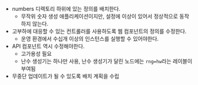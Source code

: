 * numbers 디렉토리 하위에 있는 정의를 배치한다.
  * 무작위 숫자 생성 애플리케이션이지만, 설정에 이상이 있어서 정상적으로 동작하지 않는다.
* 고부하에 대응할 수 있는 컨트롤러를 사용하도록 웹 컴포넌트의 정의를 수정한다.
  * 운영 환경에서 수십개 이상의 인스턴스를 실행할 수 있어야한다.
* API 컴포넌트 역시 수정해야한다.
  * 고가용성 필요
  * 난수 생성기는 하나만 사용, 난수 생성기가 달린 노드에는 `rng=hw`라는 레이블이 부여됨
* 무중단 업데이트가 될 수 있도록 배치 계획을 수립